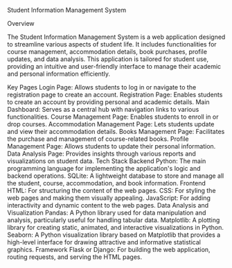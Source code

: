 Student Information Management System

Overview

The Student Information Management System is a web application designed to streamline various aspects of student life. It includes functionalities for course management, accommodation details, book purchases, profile updates, and data analysis. This application is tailored for student use, providing an intuitive and user-friendly interface to manage their academic and personal information efficiently.

Key Pages
Login Page: Allows students to log in or navigate to the registration page to create an account.
Registration Page: Enables students to create an account by providing personal and academic details.
Main Dashboard: Serves as a central hub with navigation links to various functionalities.
Course Management Page: Enables students to enroll in or drop courses.
Accommodation Management Page: Lets students update and view their accommodation details.
Books Management Page: Facilitates the purchase and management of course-related books.
Profile Management Page: Allows students to update their personal information.
Data Analysis Page: Provides insights through various reports and visualizations on student data.
Tech Stack
Backend
Python: The main programming language for implementing the application's logic and backend operations.
SQLite: A lightweight database to store and manage all the student, course, accommodation, and book information.
Frontend
HTML: For structuring the content of the web pages.
CSS: For styling the web pages and making them visually appealing.
JavaScript: For adding interactivity and dynamic content to the web pages.
Data Analysis and Visualization
Pandas: A Python library used for data manipulation and analysis, particularly useful for handling tabular data.
Matplotlib: A plotting library for creating static, animated, and interactive visualizations in Python.
Seaborn: A Python visualization library based on Matplotlib that provides a high-level interface for drawing attractive and informative statistical graphics.
Framework
Flask or Django: For building the web application, routing requests, and serving the HTML pages.
